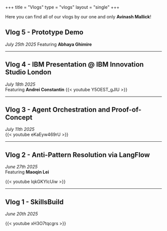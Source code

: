+++
title = "Vlogs"
type = "vlogs"
layout = "single"
+++

Here you can find all of our vlogs by our one and only **Avinash Mallick**!

## Vlog 5 - Prototype Demo
*July 25th 2025*
Featuring **Abhaya Ghimire**

--- 

## Vlog 4 - IBM Presentation @ IBM Innovation Studio London
*July 18th 2025*  
Featuring **Andrei Constantin**
{{< youtube Y5OEST_gJlU >}}

--- 

## Vlog 3 - Agent Orchestration and Proof-of-Concept
*July 11th 2025*  
{{< youtube eKaEyw469rU >}}

--- 

## Vlog 2 - Anti-Pattern Resolution via LangFlow
*June 27th 2025*  
Featuring **Maoqin Lei**  

{{< youtube lqkGKYIcUiw >}}

--- 

## Vlog 1 - SkillsBuild
*June 20th 2025*  

{{< youtube xH3O7tqcgrs >}}
